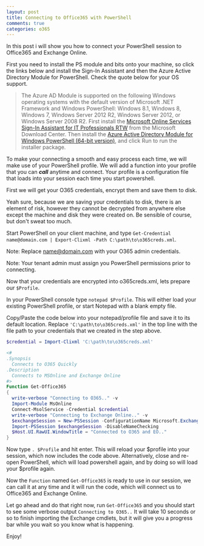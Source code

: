 ```yaml
---
layout: post
title: Connecting to Office365 with PowerShell
comments: true
categories: o365
---
```


In this post i will show you how to connect your PowerShell session to Office365 and Exchange Online.

First you need to install the PS module and bits onto your machine, so click the links below and install the Sign-In Assistant and then the Azure Active Directory Module for PowerShell.  Check the quote below for your OS support.

>The Azure AD Module is supported on the following Windows operating systems with the default version of Microsoft .NET Framework and Windows PowerShell: Windows 8.1, Windows 8, Windows 7, Windows Server 2012 R2, Windows Server 2012, or Windows Server 2008 R2.
First install the [Microsoft Online Services Sign-In Assistant for IT Professionals RTW] from the Microsoft Download Center. Then install the [Azure Active Directory Module for Windows PowerShell (64-bit version)], and click Run to run the installer package.

[Microsoft Online Services Sign-In Assistant for IT Professionals RTW]: http://go.microsoft.com/fwlink/?LinkID=286152
[Azure Active Directory Module for Windows PowerShell (64-bit version)]: http://go.microsoft.com/fwlink/p/?linkid=236297

To make your connecting a smooth and easy process each time, we will make use of your PowerShell profile.  We will add a function into your profile that you can **_call_** anytime and connect.  Your profile is a configuration file that loads into your session each time you start powershell.

First we will get your O365 credentials, encrypt them and save them to disk.
<div class="alert alert-danger" role="alert">Yeah sure, because we are saving your credentials to disk, there is an element of risk, however they cannot be decrypted from anywhere else except the machine and disk they were created on.  Be sensible of course, but don't sweat too much.</div>

Start PowerShell on your client machine, and type `Get-Credential name@domain.com | Export-Clixml -Path C:\path\to\o365creds.xml`.

Note: Replace name@domain.com with your O365 admin credentials.

Note: Your tenant admin must assign you PowerShell permissions prior to connecting.

Now that your credentials are encrypted into o365creds.xml, lets prepare our `$Profile`.

In your PowerShell console type `notepad $Profile`.  This will either load your existing PowerShell profile, or start Notepad with a blank empty file.

Copy/Paste the code below into your notepad/profile file and save it to its default location.  Replace `'C:\path\to\o365creds.xml'` in the top line with the file path to your credentials that we created in the step above.

```powershell
$credential = Import-Clixml 'C:\path\to\o365creds.xml'

<#
.Synopsis
  Connects to O365 Quickly
.Description
  Connects to MSOnline and Exchange Online
#>
Function Get-Office365
{
  write-verbose "Connecting to O365.." -v
  Import-Module MsOnline
  Connect-MsolService -Credential $credential
  write-verbose "Connecting to Exchange Online.." -v
  $exchangeSession = New-PSSession -ConfigurationName Microsoft.Exchange -ConnectionUri "https://outlook.office365.com/powershell-liveid/" -Credential $credential -Authentication "Basic" -AllowRedirection
  Import-PSSession $exchangeSession -DisableNameChecking
  $Host.UI.RawUI.WindowTitle = "Connected to O365 and EO.."
}
```
Now type `. $Profile` and hit enter.  This will reload your $profile into your session, which now includes the code above.  Alternatively, close and re-open PowerShell, which will load powershell again, and by doing so will load your $profile again.

Now the `Function` named `Get-Office365` is ready to use in our session, we can call it at any time and it will run the code, which will connect us to Office365 and Exchange Online.

Let go ahead and do that right now, run `Get-Office365` and you should start to see some verbose output `Connecting to O365..`  It will take 10 seconds or so to finish importing the Exchange cmdlets, but it will give you a progress bar while you wait so you know what is happening.

Enjoy!

